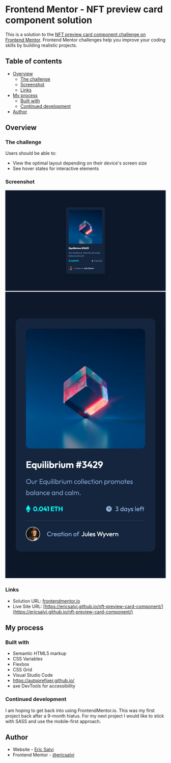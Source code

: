 # Frontend Mentor - NFT preview card component solution

This is a solution to the [NFT preview card component challenge on Frontend Mentor](https://www.frontendmentor.io/challenges/nft-preview-card-component-SbdUL_w0U). Frontend Mentor challenges help you improve your coding skills by building realistic projects. 

## Table of contents

- [Overview](#overview)
  - [The challenge](#the-challenge)
  - [Screenshot](#screenshot)
  - [Links](#links)
- [My process](#my-process)
  - [Built with](#built-with)
  - [Continued development](#continued-development)
- [Author](#author)

## Overview

### The challenge

Users should be able to:

- View the optimal layout depending on their device's screen size
- See hover states for interactive elements

### Screenshot

![Desktop Design Solution](./design/desktop-design-solution.png)
![Mobile Design Solution](./design/mobile-design-solution.png)

### Links

- Solution URL: [frontendmentor.io](https://www.frontendmentor.io/solutions/)
- Live Site URL: [https://ericsalvi.github.io/nft-preview-card-component/](https://ericsalvi.github.io/nft-preview-card-component/)

## My process

### Built with

- Semantic HTML5 markup
- CSS Variables
- Flexbox
- CSS Grid
- Visual Studio Code
- https://autoprefixer.github.io/
- axe DevTools for accessibility

### Continued development

I am hoping to get back into using FrontendMentor.io. This was my first project back after a 9-month hiatus. For my next project I would like to stick with SASS and use the mobile-first approach. 

## Author

- Website - [Eric Salvi](https://github.com/ericsalvi)
- Frontend Mentor - [@ericsalvi](https://www.frontendmentor.io/profile/ericsalvi)